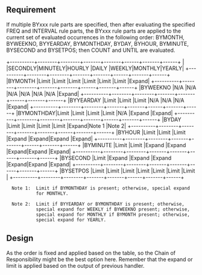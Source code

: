 ## Requirement
If multiple BYxxx rule parts are specified, then after evaluating
the specified FREQ and INTERVAL rule parts, the BYxxx rule parts
are applied to the current set of evaluated occurrences in the
following order: BYMONTH, BYWEEKNO, BYYEARDAY, BYMONTHDAY, BYDAY,
BYHOUR, BYMINUTE, BYSECOND and BYSETPOS; then COUNT and UNTIL are
evaluated.

+----------+--------+--------+-------+-------+------+-------+------+
|          |SECONDLY|MINUTELY|HOURLY |DAILY  |WEEKLY|MONTHLY|YEARLY|
+----------+--------+--------+-------+-------+------+-------+------+
|BYMONTH   |Limit   |Limit   |Limit  |Limit  |Limit |Limit  |Expand|
+----------+--------+--------+-------+-------+------+-------+------+
|BYWEEKNO  |N/A     |N/A     |N/A    |N/A    |N/A   |N/A    |Expand|
+----------+--------+--------+-------+-------+------+-------+------+
|BYYEARDAY |Limit   |Limit   |Limit  |N/A    |N/A   |N/A    |Expand|
+----------+--------+--------+-------+-------+------+-------+------+
|BYMONTHDAY|Limit   |Limit   |Limit  |Limit  |N/A   |Expand |Expand|
+----------+--------+--------+-------+-------+------+-------+------+
|BYDAY     |Limit   |Limit   |Limit  |Limit  |Expand|Note 1 |Note 2|
+----------+--------+--------+-------+-------+------+-------+------+
|BYHOUR    |Limit   |Limit   |Limit  |Expand |Expand|Expand |Expand|
+----------+--------+--------+-------+-------+------+-------+------+
|BYMINUTE  |Limit   |Limit   |Expand |Expand |Expand|Expand |Expand|
+----------+--------+--------+-------+-------+------+-------+------+
|BYSECOND  |Limit   |Expand  |Expand |Expand |Expand|Expand |Expand|
+----------+--------+--------+-------+-------+------+-------+------+
|BYSETPOS  |Limit   |Limit   |Limit  |Limit  |Limit |Limit  |Limit |
+----------+--------+--------+-------+-------+------+-------+------+

      Note 1:  Limit if BYMONTHDAY is present; otherwise, special expand
               for MONTHLY.

      Note 2:  Limit if BYYEARDAY or BYMONTHDAY is present; otherwise,
               special expand for WEEKLY if BYWEEKNO present; otherwise,
               special expand for MONTHLY if BYMONTH present; otherwise,
               special expand for YEARLY.

## Design
As the order is fixed and applied based on the table, so the Chain of Responsibility might be the
best option here. Remember that the expand or limit is applied based on the output of previous handler.